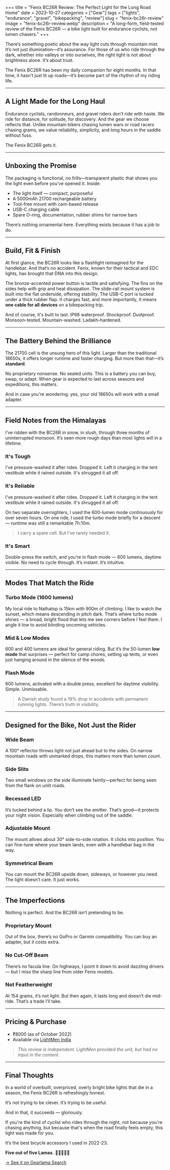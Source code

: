 +++
title = "Fenix BC26R Review: The Perfect Light for the Long Road Home"
date = 2023-10-27
categories = ["Gear"]
tags = ["lights", "endurance", "gravel", "bikepacking", "review"]
slug = "fenix-bc26r-review"
image = "fenix-bc26r-review.webp"
description = "A long-form, field-tested review of the Fenix BC26R — a bike light built for endurance cyclists, not lumen chasers."
+++

There’s something poetic about the way light cuts through mountain mist. It’s not just illumination—it’s assurance. For those of us who ride through the dark, whether into valleys or into ourselves, the right light is not about brightness alone. It’s about trust.

The Fenix BC26R has been my daily companion for eight months. In that time, it hasn’t just lit up roads—it’s become part of the rhythm of my riding life.

---

## A Light Made for the Long Haul

Endurance cyclists, randonneurs, and gravel riders don’t ride with haste. We ride for distance, for solitude, for discovery. And the gear we choose reflects that. Unlike mountain bikers chasing lumen wars or road racers chasing grams, we value reliability, simplicity, and long hours in the saddle without fuss.

The Fenix BC26R gets it.

---

## Unboxing the Promise

The packaging is functional, no frills—transparent plastic that shows you the light even before you’ve opened it. Inside:

- The light itself — compact, purposeful
- A 5000mAh 21700 rechargeable battery
- Tool-free mount with cam-based release
- USB-C charging cable
- Spare O-ring, documentation, rubber shims for narrow bars

There’s nothing ornamental here. Everything exists because it has a job to do.

---

## Build, Fit & Finish

At first glance, the BC26R looks like a flashlight reimagined for the handlebar. And that’s no accident. Fenix, known for their tactical and EDC lights, has brought that DNA into this design.

The bronze-accented power button is tactile and satisfying. The fins on the sides help with grip and heat dissipation. The slide-rail mount system is built into the flat underside, offering stability. The USB-C port is tucked under a thick rubber flap. It charges fast, and more importantly, it means **one cable for all devices** on a bikepacking trip.


And of course, it's built to last. IP68 waterproof. Shockproof. Dustproof. Monsoon-tested. Mountain-washed. Ladakh-hardened.

---

## The Battery Behind the Brilliance

The 21700 cell is the unsung hero of this light. Larger than the traditional 18650s, it offers longer runtime and faster charging. But more than that—it’s **standard**.

No proprietary nonsense. No sealed units. This is a battery you can buy, swap, or adapt. When gear is expected to last across seasons and expeditions, this matters.

And in case you're wondering: yes, your old 18650s will work with a small adapter.

---

## Field Notes from the Himalayas

I’ve ridden with the BC26R in snow, in slush, through three months of uninterrupted monsoon. It’s seen more rough days than most lights will in a lifetime.

### It's Tough

I've pressure-washed it after rides. Dropped it. Left it charging in the tent vestibule while it rained outside. It's shrugged it all off.

### It's Reliable

I've pressure-washed it after rides. Dropped it. Left it charging in the tent vestibule while it rained outside. It's shrugged it all off.

On two separate overnighters, I used the 600-lumen mode continuously for over seven hours. On one ride, I used the turbo mode briefly for a descent — runtime was still a remarkable 7h:10m.

> I carry a spare cell. But I’ve rarely needed it.

### It's Smart

Double-press the switch, and you’re in flash mode — 600 lumens, daytime visible. No need to cycle through. It’s instant. It’s intuitive.

---

## Modes That Match the Ride

### Turbo Mode (1600 lumens)

My local ride to Nathatop is 15km with 900m of climbing. I like to watch the sunset, which means descending in pitch dark. That’s where turbo mode shines — a broad, bright flood that lets me see corners before I feel them. I angle it low to avoid blinding oncoming vehicles.

### Mid & Low Modes

600 and 400 lumens are ideal for general riding. But it’s the 50-lumen **low mode** that surprises — perfect for camp chores, setting up tents, or even just hanging around in the silence of the woods.

### Flash Mode

600 lumens, activated with a double press, excellent for daytime visibility. Simple. Unmissable.

> A Danish study found a 19% drop in accidents with permanent running lights. There’s truth in visibility.

---

## Designed for the Bike, Not Just the Rider

### Wide Beam

A 100° reflector throws light not just ahead but to the sides. On narrow mountain roads with unmarked drops, this matters more than lumen count.

### Side Slits

Two small windows on the side illuminate faintly—perfect for being seen from the flank on unlit roads.

### Recessed LED

It’s tucked behind a lip. You don’t see the emitter. That’s good—it protects your night vision. Especially when climbing out of the saddle.

### Adjustable Mount

The mount allows about 30° side-to-side rotation. It clicks into position. You can fine-tune where your beam lands, even with a handlebar bag in the way.

### Symmetrical Beam

You can mount the BC26R upside down, sideways, or however you need. The light doesn’t care. It just works.

---

## The Imperfections

Nothing is perfect. And the BC26R isn’t pretending to be.

### Proprietary Mount

Out of the box, there’s no GoPro or Garmin compatibility. You can buy an adapter, but it costs extra.

### No Cut-Off Beam

There’s no facula line. On highways, I point it down to avoid dazzling drivers — but I miss the sharp line from older Fenix models.

### Not Featherweight

At 154 grams, it’s not light. But then again, it lasts long and doesn’t die mid-ride. That’s a trade I’ll take.

---

## Pricing & Purchase

- ₹8000 (as of October 2022)
- Available via [LightMen India](https://lightmen.in)

> *This review is independent. LightMen provided the unit, but had no input in the content.*

---

## Final Thoughts

In a world of overbuilt, overpriced, overly bright bike lights that die in a season, the Fenix BC26R is refreshingly honest.

It’s not trying to be clever. It’s trying to be useful.

And in that, it succeeds — gloriously.

If you're the kind of cyclist who rides through the night, not because you're chasing anything, but because that's when the road finally feels empty, this light was made for you.

It’s the best bicycle accessory I used in 2022-23.

**Five out of five Lamas.** 🦙🦙🦙🦙🦙

[→ See it on Gearlama Search](https://gearlama.com/search?q=fenix+bc26r)
